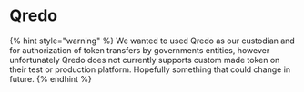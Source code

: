 # Qredo

{% hint style="warning" %}
We wanted to used Qredo as our custodian and for authorization  of token transfers by governments entities, however unfortunately Qredo does not currently supports custom made token on their test or production platform. Hopefully something that could change in future.
{% endhint %}

